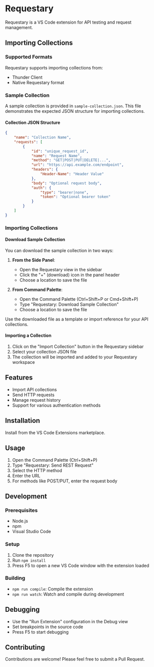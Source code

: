 # Requestary

Requestary is a VS Code extension for API testing and request management.

## Importing Collections

### Supported Formats

Requestary supports importing collections from:
- Thunder Client
- Native Requestary format

### Sample Collection

A sample collection is provided in `sample-collection.json`. This file demonstrates the expected JSON structure for importing collections.

#### Collection JSON Structure

```json
{
    "name": "Collection Name",
    "requests": [
        {
            "id": "unique_request_id",
            "name": "Request Name",
            "method": "GET|POST|PUT|DELETE|...",
            "url": "https://api.example.com/endpoint",
            "headers": {
                "Header-Name": "Header Value"
            },
            "body": "Optional request body",
            "auth": {
                "type": "bearer|none",
                "token": "Optional bearer token"
            }
        }
    ]
}
```

### Importing Collections

#### Download Sample Collection

You can download the sample collection in two ways:

1. **From the Side Panel**:
   - Open the Requestary view in the sidebar
   - Click the "+" (download) icon in the panel header
   - Choose a location to save the file

2. **From Command Palette**:
   - Open the Command Palette (Ctrl+Shift+P or Cmd+Shift+P)
   - Type "Requestary: Download Sample Collection"
   - Choose a location to save the file

Use the downloaded file as a template or import reference for your API collections.

#### Importing a Collection

1. Click on the "Import Collection" button in the Requestary sidebar
2. Select your collection JSON file
3. The collection will be imported and added to your Requestary workspace

## Features

- Import API collections
- Send HTTP requests
- Manage request history
- Support for various authentication methods

## Installation

Install from the VS Code Extensions marketplace.

## Usage

1. Open the Command Palette (Ctrl+Shift+P)
2. Type "Requestary: Send REST Request"
3. Select the HTTP method
4. Enter the URL
5. For methods like POST/PUT, enter the request body

## Development

### Prerequisites

- Node.js
- npm
- Visual Studio Code

### Setup

1. Clone the repository
2. Run `npm install`
3. Press F5 to open a new VS Code window with the extension loaded

### Building

- `npm run compile`: Compile the extension
- `npm run watch`: Watch and compile during development

## Debugging

- Use the "Run Extension" configuration in the Debug view
- Set breakpoints in the source code
- Press F5 to start debugging

## Contributing

Contributions are welcome! Please feel free to submit a Pull Request.
